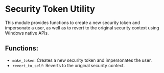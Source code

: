 # Security Token Utility

This module provides functions to create a new security token and impersonate a user, as well as to revert to the original security context using Windows native APIs.

## Functions:
* `make_token`: Creates a new security token and impersonates the user.
* `revert_to_self`: Reverts to the original security context.